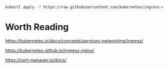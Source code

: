 ```sh
kubectl apply -f https://raw.githubusercontent.com/kubernetes/ingress-nginx/controller-v1.8.0/deploy/static/provider/cloud/deploy.yaml
```

# Worth Reading
https://kubernetes.io/docs/concepts/services-networking/ingress/

https://kubernetes.github.io/ingress-nginx/

https://cert-manager.io/docs/